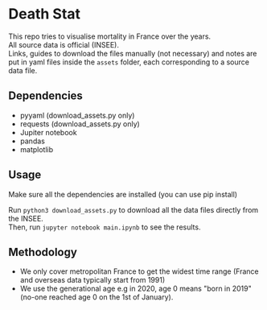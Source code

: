 # Death Stat

This repo tries to visualise mortality in France over the years.  
All source data is official (INSEE).  
Links, guides to download the files manually (not necessary) and notes
are put in yaml files inside the `assets` folder, each corresponding to
a source data file.

## Dependencies

- pyyaml (download_assets.py only)
- requests (download_assets.py only)
- Jupiter notebook
- pandas
- matplotlib

## Usage

Make sure all the dependencies are installed (you can use pip install)

Run `python3 download_assets.py` to download all the data files directly from the INSEE.  
Then, run `jupyter notebook main.ipynb` to see the results.

## Methodology

- We only cover metropolitan France to get the widest time range
  (France and overseas data typically start from 1991)
- We use the generational age
  e.g in 2020, age 0 means "born in 2019" (no-one reached age 0 on the 1st of January).
